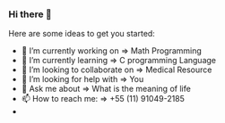### Hi there 👋

Here are some ideas to get you started:

- 🔭 I’m currently working on => Math Programming
- 🌱 I’m currently learning => C programming Language
- 👯 I’m looking to collaborate on => Medical Resource
- 🤔 I’m looking for help with => You
- 💬 Ask me about => What is the meaning of life
- 📫 How to reach me: => +55 (11) 91049-2185
- 
